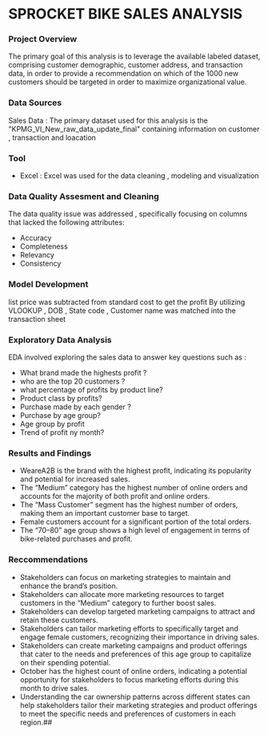 #  SPROCKET BIKE SALES ANALYSIS

### Project Overview

The primary goal of this analysis is to leverage the available labeled dataset, comprising customer demographic, customer address, and transaction data, in order to provide a recommendation on which of the 1000 new customers should be targeted in order to maximize organizational value.

### Data Sources
Sales Data : The primary dataset used for this analysis is the "KPMG_VI_New_raw_data_update_final" containing information on customer , transaction and loacation

### Tool
- Excel : Excel was used for the data cleaning , modeling and visualization

### Data Quality Assesment and Cleaning
 The data quality issue was addressed , specifically focusing on columns that lacked the following attributes:
  - Accuracy
  - Completeness
  - Relevancy
  - Consistency

### Model Development

list price was subtracted from standard cost to get the profit 
By utilizing VLOOKUP , DOB , State code , Customer name was matched into the transaction sheet


### Exploratory Data Analysis

EDA involved exploring the sales data to answer key questions such as :
- What brand made the highests profit ?
- who are the top 20 customers ?
- what percentage of profits by product line?
- Product class by profits?
- Purchase made by each gender ?
- Purchase by age group?
- Age group by profit
- Trend of profit ny month?

### Results and Findings

- WeareA2B is the brand with the highest profit, indicating its popularity and potential for increased sales.
- The “Medium” category has the highest number of online orders and accounts for the majority of both profit and online orders.
- The “Mass Customer” segment has the highest number of orders, making them an important customer base to target.
- Female customers account for a significant portion of the total orders.
- The “70–80” age group shows a high level of engagement in terms of bike-related purchases and profit.

### Reccommendations
- Stakeholders can focus on marketing strategies to maintain and enhance the brand’s position.
- Stakeholders can allocate more marketing resources to target customers in the “Medium” category to further boost sales.
- Stakeholders can develop targeted marketing campaigns to attract and retain these customers.
- Stakeholders can tailor marketing efforts to specifically target and engage female customers, recognizing their importance in driving sales.
- Stakeholders can create marketing campaigns and product offerings that cater to the needs and preferences of this age group to capitalize on their spending potential.
- October has the highest count of online orders, indicating a potential opportunity for stakeholders to focus marketing efforts during this month to drive sales.
- Understanding the car ownership patterns across different states can help stakeholders tailor their marketing strategies and product offerings to meet the specific needs and preferences of customers in each region.##


